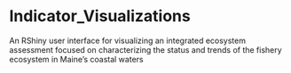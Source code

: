 # Indicator_Visualizations
An RShiny user interface for visualizing an integrated ecosystem assessment focused on characterizing the status and trends of the fishery ecosystem in Maine’s coastal waters
